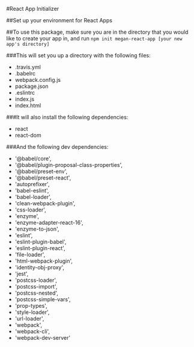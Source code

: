 #React App Initializer

##Set up your environment for React Apps

##To use this package, make sure you are in the directory that you would like to create your app in, and run ```npm init megan-react-app [your new app's directory]```

###This will set you up a directory with the following files:
  - .travis.yml
  - .babelrc
  - webpack.config.js
  - package.json
  - .eslintrc
  - index.js
  - index.html

###It will also install the following dependencies:
  - react
  - react-dom

###And the following dev dependencies:
  -  '@babel/core',
  - '@babel/plugin-proposal-class-properties',
  - '@babel/preset-env',
  - '@babel/preset-react',
  - 'autoprefixer',
  - 'babel-eslint',
  - 'babel-loader',
  - 'clean-webpack-plugin',
  - 'css-loader',
  - 'enzyme',
  - 'enzyme-adapter-react-16',
  - 'enzyme-to-json',
  - 'eslint',
  - 'eslint-plugin-babel',
  - 'eslint-plugin-react',
  - 'file-loader',
  - 'html-webpack-plugin',
  - 'identity-obj-proxy',
  - 'jest',
  - 'postcss-loader',
  - 'postcss-import',
  - 'postcss-nested',
  - 'postcss-simple-vars',
  - 'prop-types',
  - 'style-loader',
  - 'url-loader',
  - 'webpack',
  - 'webpack-cli',
  - 'webpack-dev-server'
